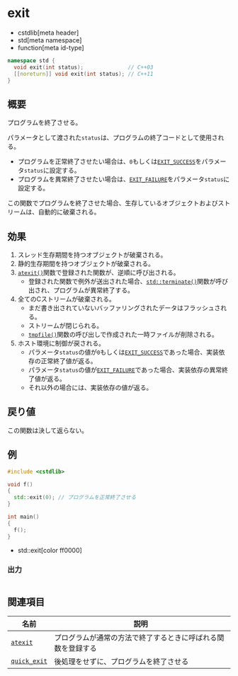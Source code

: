 # exit
* cstdlib[meta header]
* std[meta namespace]
* function[meta id-type]

```cpp
namespace std {
  void exit(int status);              // C++03
  [[noreturn]] void exit(int status); // C++11
}
```

## 概要
プログラムを終了させる。

パラメータとして渡された`status`は、プログラムの終了コードとして使用される。

- プログラムを正常終了させたい場合は、`0`もしくは[`EXIT_SUCCESS`](exit_success.md)をパラメータ`status`に設定する。
- プログラムを異常終了させたい場合は、[`EXIT_FAILURE`](exit_failure.md)をパラメータ`status`に設定する。

この関数でプログラムを終了させた場合、生存しているオブジェクトおよびストリームは、自動的に破棄される。


## 効果
1. スレッド生存期間を持つオブジェクトが破棄される。
2. 静的生存期間を持つオブジェクトが破棄される。
3. [`atexit()`](atexit.md)関数で登録された関数が、逆順に呼び出される。
    - 登録された関数で例外が送出された場合、[`std::terminate()`](/reference/exception/terminate.md)関数が呼び出され、プログラムが異常終了する。
4. 全てのCストリームが破棄される。
    - まだ書き出されていないバッファリングされたデータはフラッシュされる。
    - ストリームが閉じられる。
    - [`tmpfile()`](/reference/cstdio/tmpfile.md)関数の呼び出しで作成された一時ファイルが削除される。
5. ホスト環境に制御が戻される。
    - パラメータ`status`の値が`0`もしくは[`EXIT_SUCCESS`](exit_success.md)であった場合、実装依存の正常終了値が返る。
    - パラメータ`status`の値が[`EXIT_FAILURE`](exit_failure.md)であった場合、実装依存の異常終了値が返る。
    - それ以外の場合には、実装依存の値が返る。


## 戻り値
この関数は決して返らない。


## 例
```cpp example
#include <cstdlib>

void f()
{
  std::exit(0); // プログラムを正常終了させる
}

int main()
{
  f();
}
```
* std::exit[color ff0000]

### 出力
```
```


## 関連項目

| 名前 | 説明 |
|------|------|
| [`atexit`](atexit.md) | プログラムが通常の方法で終了するときに呼ばれる関数を登録する |
| [`quick_exit`](quick_exit.md) | 後処理をせずに、プログラムを終了させる |


